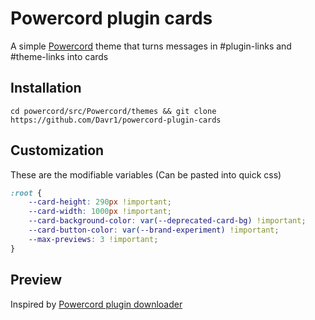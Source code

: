 # Powercord plugin cards
A simple [Powercord](https://powercord.dev/) theme that turns messages in #plugin-links and #theme-links into cards
## Installation
```
cd powercord/src/Powercord/themes && git clone https://github.com/Davr1/powercord-plugin-cards
```
## Customization
These are the modifiable variables (Can be pasted into quick css)
```css
:root {
    --card-height: 290px !important;
    --card-width: 1000px !important;
    --card-background-color: var(--deprecated-card-bg) !important;
    --card-button-color: var(--brand-experiment) !important;
    --max-previews: 3 !important;
}
```
## Preview
Inspired by [Powercord plugin downloader](https://github.com/LandenStephenss/PowercordPluginDownloader/)